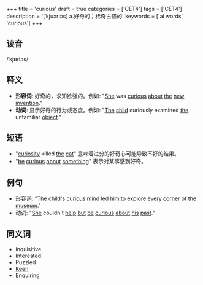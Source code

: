 +++
title = 'curious'
draft = true
categories = ['CET4']
tags = ['CET4']
description = '[ˈkjuəriəs] a.好奇的；稀奇古怪的'
keywords = ['ai words', 'curious']
+++

## 读音
/ˈkjʊriəs/

## 释义
- **形容词**: 好奇的，求知欲强的。例如: "[She](/zh/post/she/) was [curious](/zh/post/curious/) [about](/zh/post/about/) [the](/zh/post/the/) [new](/zh/post/new/) [invention](/zh/post/invention/)."
- **动词**: 显示好奇的行为或态度。例如: "[The](/zh/post/the/) [child](/zh/post/child/) curiously examined [the](/zh/post/the/) unfamiliar [object](/zh/post/object/)."

## 短语
- "[curiosity](/zh/post/curiosity/) killed [the](/zh/post/the/) [cat](/zh/post/cat/)" 意味着过分的好奇心可能导致不好的结果。
- "[be](/zh/post/be/) [curious](/zh/post/curious/) [about](/zh/post/about/) [something](/zh/post/something/)" 表示对某事感到好奇。

## 例句
- 形容词: "[The](/zh/post/the/) child's [curious](/zh/post/curious/) [mind](/zh/post/mind/) led [him](/zh/post/him/) [to](/zh/post/to/) [explore](/zh/post/explore/) [every](/zh/post/every/) [corner](/zh/post/corner/) [of](/zh/post/of/) [the](/zh/post/the/) [museum](/zh/post/museum/)."
- 动词: "[She](/zh/post/she/) couldn't [help](/zh/post/help/) [but](/zh/post/but/) [be](/zh/post/be/) [curious](/zh/post/curious/) [about](/zh/post/about/) [his](/zh/post/his/) [past](/zh/post/past/)."

## 同义词
- Inquisitive
- Interested
- Puzzled
- [Keen](/zh/post/keen/)
- Enquiring
